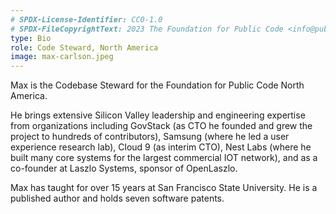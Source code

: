 ```yaml
---
# SPDX-License-Identifier: CC0-1.0
# SPDX-FileCopyrightText: 2023 The Foundation for Public Code <info@publiccode.net>
type: Bio
role: Code Steward, North America
image: max-carlson.jpeg
---
```


Max is the Codebase Steward for the Foundation for Public Code North America.

He brings extensive Silicon Valley leadership and engineering expertise from organizations including GovStack (as CTO he founded and grew the project to hundreds of contributors), Samsung (where he led a user experience research lab), Cloud 9 (as interim CTO), Nest Labs (where he built many core systems for the largest commercial IOT network), and as a co-founder at Laszlo Systems, sponsor of OpenLaszlo. 

Max has taught for over 15 years at San Francisco State University. He is a published author and holds seven software patents.
